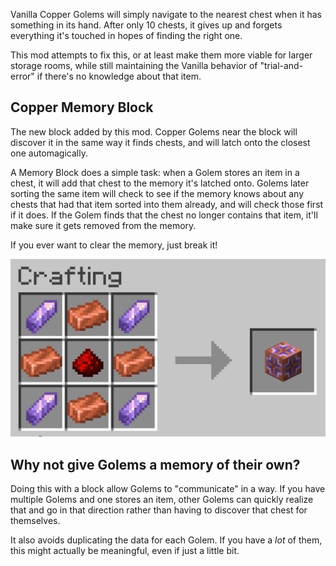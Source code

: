 Vanilla Copper Golems will simply navigate to the nearest chest when it has something in its hand. After only 10 chests, it gives up and forgets everything it's touched in hopes of finding the right one.

This mod attempts to fix this, or at least make them more viable for larger storage rooms, while still maintaining the Vanilla behavior of "trial-and-error" if there's no knowledge about that item.

## Copper Memory Block

The new block added by this mod. Copper Golems near the block will discover it in the same way it finds chests, and will latch onto the closest one automagically.

A Memory Block does a simple task: when a Golem stores an item in a chest, it will add that chest to the memory it's latched onto. Golems later sorting the same item will check to see if the memory knows about any chests that had that item sorted into them already, and will check those first if it does. If the Golem finds that the chest no longer contains that item, it'll make sure it gets removed from the memory.

If you ever want to clear the memory, just break it!

![Recipe](doc/recipe.png)

## Why not give Golems a memory of their own?

Doing this with a block allow Golems to "communicate" in a way. If you have multiple Golems and one stores an item, other Golems can quickly realize that and go in that direction rather than having to discover that chest for themselves.

It also avoids duplicating the data for each Golem. If you have a _lot_ of them, this might actually be meaningful, even if just a little bit.
